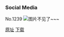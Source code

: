### Social Media
No.1239
![图片不见了~~~](https://imgs.xkcd.com/comics/social_media.png)

[原址](https://xkcd.com//1239) [下载](https://imgs.xkcd.com/comics/social_media.png)

